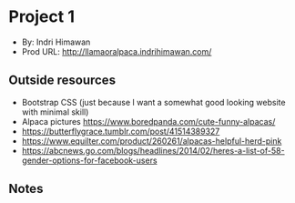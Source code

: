 # Project 1
* By: Indri Himawan
* Prod URL: http://llamaoralpaca.indrihimawan.com/

## Outside resources
* Bootstrap CSS (just because I want a somewhat good looking website with minimal skill)
* Alpaca pictures https://www.boredpanda.com/cute-funny-alpacas/ 
* https://butterflygrace.tumblr.com/post/41514389327
* https://www.equilter.com/product/260261/alpacas-helpful-herd-pink
* https://abcnews.go.com/blogs/headlines/2014/02/heres-a-list-of-58-gender-options-for-facebook-users

## Notes